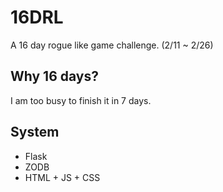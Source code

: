 # 16DRL
A 16 day rogue like game challenge. (2/11 ~ 2/26)

## Why 16 days?
I am too busy to finish it in 7 days.

## System
  * Flask
  * ZODB
  * HTML + JS + CSS
